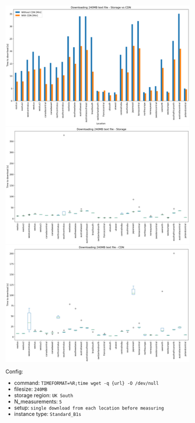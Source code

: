 ![storage_vs_cdn](storage_vs_cdn.png)
![storage_vs_cdn](storage.png)
![storage_vs_cdn](cdn.png)

Config:  
- command: `TIMEFORMAT=%R;time wget -q {url} -O /dev/null`  
- filesize: `240MB`  
- storage region: `UK South`  
- N_measurements: `5`  
- setup: `single download from each location before measuring`  
- instance type: `Standard_B1s`  

